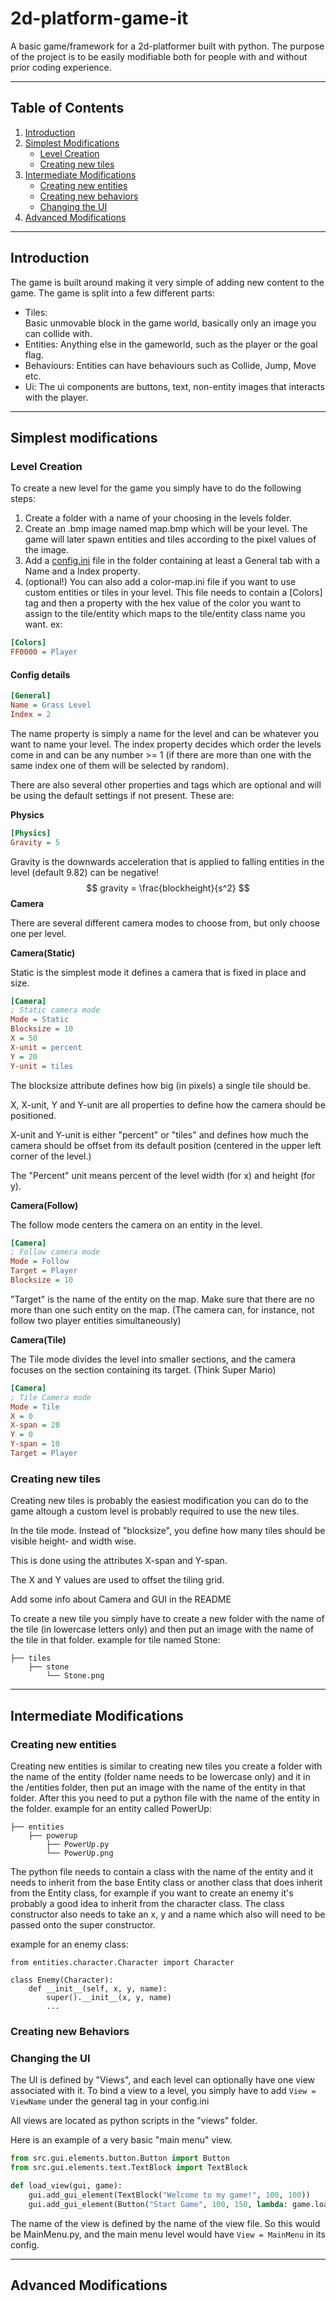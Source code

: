 # 2d-platform-game-it

A basic game/framework for a 2d-platformer built with python. 
The purpose of the project is to be easily modifiable both for people with and without prior coding experience.

---

## Table of Contents

1. [Introduction](#introduction)
2. [Simplest Modifications](#simplest-modifications)
    - [Level Creation](#level-creation)
    - [Creating new tiles](#creating-new-tiles)
3. [Intermediate Modifications](#intermediate-modifications)
    - [Creating new entities](#creating-new-entities)
    - [Creating new behaviors](#creating-new-behaviors)
    - [Changing the UI](#changing-the-ui)
4. [Advanced Modifications](#advanced-modifications)

---

## Introduction
The game is built around making it very simple of adding new content to the game. The game is split into a few different parts:

- Tiles:  
    Basic unmovable block in the game world, basically only an image you can collide with.
- Entities: 
    Anything else in the gameworld, such as the player or the goal flag.
- Behaviours: 
    Entities can have behaviours such as Collide, Jump, Move etc.
- Ui: 
    The ui components are buttons, text, non-entity images that interacts with the player.
---

## Simplest modifications

### Level Creation
To create a new level for the game you simply have to do the following steps:
1. Create a folder with a name of your choosing in the levels folder.
2. Create an .bmp image named map.bmp which will be your level. The game will later spawn entities and tiles according to the pixel values of the image.
3. Add a [config.ini](#config-details) file in the folder containing at least a General tab with a Name and a Index property.
4. (optional!) You can also add a color-map.ini file if you want to use custom entities or tiles in your level. This file needs to contain a [Colors] tag and then a property with the hex value of the color you want to assign to the tile/entity which maps to the tile/entity class name you want.
  ex:
```ini
[Colors]
FF0000 = Player
```

#### Config details

```ini
[General]
Name = Grass Level
Index = 2
```
The name property is simply a name for the level and can be whatever you want to name your level.
The index property decides which order the levels come in and can be any number >= 1 (if there are more than one with the same index one of them will be selected by random).

There are also several other properties and tags which are optional and will be using the default settings if not present.
These are:

**Physics**

```ini
[Physics]
Gravity = 5
```
Gravity is the downwards acceleration that is applied to falling entities in the level (default 9.82) can be negative!
$$
gravity = \frac{blockheight}{s^2}
$$
**Camera**

There are several different camera modes to choose from, but only choose one per level.

**Camera(Static)**

Static is the simplest mode it defines a camera that is fixed in place and size.

```ini
[Camera]
; Static camera mode
Mode = Static
Blocksize = 10
X = 50
X-unit = percent
Y = 20
Y-unit = tiles

```

The blocksize attribute defines how big (in pixels) a single tile should be.

X, X-unit, Y and Y-unit are all properties to define how the camera should be positioned.

X-unit and Y-unit is either "percent" or "tiles" and defines how much the camera should be offset from its default position (centered in the upper left corner of the level.) 

The "Percent" unit means percent of the level width (for x) and height (for y).

**Camera(Follow)**

The follow mode centers the camera on an entity in the level. 

```ini
[Camera]
; Follow camera mode
Mode = Follow
Target = Player
Blocksize = 10

```

"Target" is the name of the entity on the map. Make sure that there are no more than one such entity on the map. (The camera can, for instance, not follow two player entities simultaneously)

**Camera(Tile)**

The Tile mode divides the level into smaller sections, and the camera focuses on the section containing its target. (Think Super Mario)

```ini
[Camera]
; Tile Camera mode
Mode = Tile
X = 0
X-span = 20
Y = 0
Y-span = 10
Target = Player

```
### Creating new tiles

Creating new tiles is probably the easiest modification you can do to the game altough a custom level is probably required to use the new tiles.

In the tile mode. Instead of "blocksize", you define how many tiles should be visible height- and width wise. 

This is done using the attributes X-span and Y-span.

The X and Y values are used to offset the tiling grid.

Add some info about Camera and GUI in the README

To create a new tile you simply have to create a new folder with the name of the tile (in lowercase letters only) and then put an image with the name of the tile in that folder.
example for tile named Stone:
```
├── tiles
    ├── stone
        └── Stone.png
```

---

## Intermediate Modifications

### Creating new entities

Creating new entities is similar to creating new tiles you create a folder with the name of the entity (folder name needs to be lowercase only) and it in the /entities folder, then put an image with the name of the entity in that folder. After this you need to put a python file with the name of the entity in the folder.
example for an entity called PowerUp:
```
├── entities
    ├── powerup
        ├── PowerUp.py
        └── PowerUp.png
```
The python file needs to contain a class with the name of the entity and it needs to inherit from the base Entity class or another class that does inherit from the Entity class, for example if you want to create an enemy it's probably a good idea to inherit from the character class. The class constructor also needs to take an x, y and a name which also will need to be passed onto the super constructor.

example for an enemy class:
```
from entities.character.Character import Character

class Enemy(Character):
    def __init__(self, x, y, name):
        super().__init__(x, y, name)
        ...
```

### Creating new Behaviors

### Changing the UI

The UI is defined by "Views", and each level can optionally have one view associated with it.
To bind a view to a level, you simply have to add ```View = ViewName``` under the general tag in your config.ini

All views are located as python scripts in the "views" folder. 

Here is an example of a very basic "main menu" view. 

```python
from src.gui.elements.button.Button import Button
from src.gui.elements.text.TextBlock import TextBlock

def load_view(gui, game):
    gui.add_gui_element(TextBlock("Welcome to my game!", 100, 100))
    gui.add_gui_element(Button("Start Game", 100, 150, lambda: game.load_level(1)))

```

The name of the view is defined by the name of the view file. So this would be MainMenu.py,  and the main menu level would have ```View = MainMenu``` in its config.



---

## Advanced Modifications
